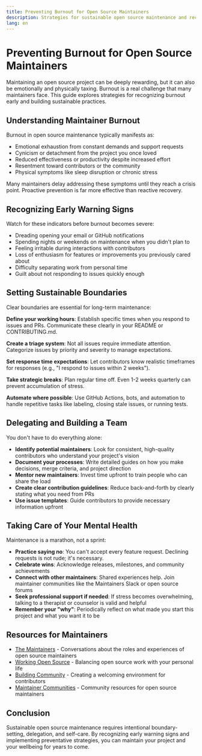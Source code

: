 ```yaml
---
title: Preventing Burnout for Open Source Maintainers
description: Strategies for sustainable open source maintenance and recognizing burnout early
lang: en
---
```


# Preventing Burnout for Open Source Maintainers

Maintaining an open source project can be deeply rewarding, but it can also be emotionally and physically taxing. Burnout is a real challenge that many maintainers face. This guide explores strategies for recognizing burnout early and building sustainable practices.

## Understanding Maintainer Burnout

Burnout in open source maintenance typically manifests as:
- Emotional exhaustion from constant demands and support requests
- Cynicism or detachment from the project you once loved
- Reduced effectiveness or productivity despite increased effort
- Resentment toward contributors or the community
- Physical symptoms like sleep disruption or chronic stress

Many maintainers delay addressing these symptoms until they reach a crisis point. Proactive prevention is far more effective than reactive recovery.

## Recognizing Early Warning Signs

Watch for these indicators before burnout becomes severe:
- Dreading opening your email or GitHub notifications
- Spending nights or weekends on maintenance when you didn't plan to
- Feeling irritable during interactions with contributors
- Loss of enthusiasm for features or improvements you previously cared about
- Difficulty separating work from personal time
- Guilt about not responding to issues quickly enough

## Setting Sustainable Boundaries

Clear boundaries are essential for long-term maintenance:

**Define your working hours**: Establish specific times when you respond to issues and PRs. Communicate these clearly in your README or CONTRIBUTING.md.

**Create a triage system**: Not all issues require immediate attention. Categorize issues by priority and severity to manage expectations.

**Set response time expectations**: Let contributors know realistic timeframes for responses (e.g., "I respond to issues within 2 weeks").

**Take strategic breaks**: Plan regular time off. Even 1-2 weeks quarterly can prevent accumulation of stress.

**Automate where possible**: Use GitHub Actions, bots, and automation to handle repetitive tasks like labeling, closing stale issues, or running tests.

## Delegating and Building a Team

You don't have to do everything alone:

- **Identify potential maintainers**: Look for consistent, high-quality contributors who understand your project's vision
- **Document your processes**: Write detailed guides on how you make decisions, merge criteria, and project direction
- **Mentor new maintainers**: Invest time upfront to train people who can share the load
- **Create clear contribution guidelines**: Reduce back-and-forth by clearly stating what you need from PRs
- **Use issue templates**: Guide contributors to provide necessary information upfront

## Taking Care of Your Mental Health

Maintenance is a marathon, not a sprint:

- **Practice saying no**: You can't accept every feature request. Declining requests is not rude; it's necessary.
- **Celebrate wins**: Acknowledge releases, milestones, and community achievements
- **Connect with other maintainers**: Shared experiences help. Join maintainer communities like the Maintainers Slack or open source forums
- **Seek professional support if needed**: If stress becomes overwhelming, talking to a therapist or counselor is valid and helpful
- **Remember your "why"**: Periodically reflect on what made you start this project and what you want it to be

## Resources for Maintainers

- [The Maintainers](https://www.themaintainers.org/) - Conversations about the roles and experiences of open source maintainers
- [Working Open Source](https://opensource.guide/working-open-source/) - Balancing open source work with your personal life
- [Building Community](https://opensource.guide/building-community/) - Creating a welcoming environment for contributors
- [Maintainer Communities](https://github.com/open-source/maintainers) - Community resources for open source maintainers

## Conclusion

Sustainable open source maintenance requires intentional boundary-setting, delegation, and self-care. By recognizing early warning signs and implementing preventative strategies, you can maintain your project and your wellbeing for years to come.
